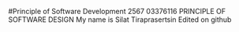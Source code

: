#Principle of Software Development 2567
03376116 PRINCIPLE OF SOFTWARE DESIGN
My name is Silat Tiraprasertsin
Edited on github
